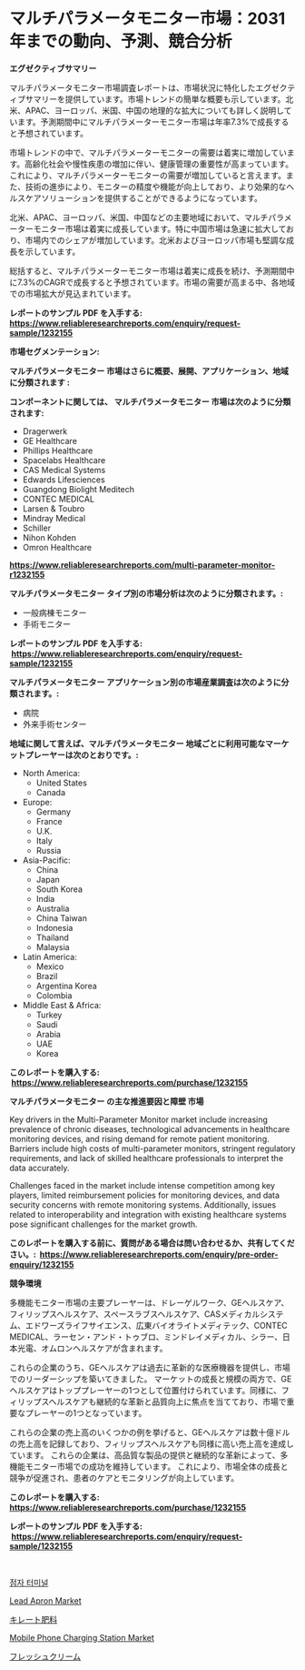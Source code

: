 <p><h1>マルチパラメータモニター市場：2031年までの動向、予測、競合分析</h1></p><p><strong>エグゼクティブサマリー</strong></p>
<p><p>マルチパラメータモニター市場調査レポートは、市場状況に特化したエグゼクティブサマリーを提供しています。市場トレンドの簡単な概要も示しています。北米、APAC、ヨーロッパ、米国、中国の地理的な拡大についても詳しく説明しています。予測期間中にマルチパラメーターモニター市場は年率7.3%で成長すると予想されています。</p><p>市場トレンドの中で、マルチパラメーターモニターの需要は着実に増加しています。高齢化社会や慢性疾患の増加に伴い、健康管理の重要性が高まっています。これにより、マルチパラメーターモニターの需要が増加していると言えます。また、技術の進歩により、モニターの精度や機能が向上しており、より効果的なヘルスケアソリューションを提供することができるようになっています。</p><p>北米、APAC、ヨーロッパ、米国、中国などの主要地域において、マルチパラメーターモニター市場は着実に成長しています。特に中国市場は急速に拡大しており、市場内でのシェアが増加しています。北米およびヨーロッパ市場も堅調な成長を示しています。</p><p>総括すると、マルチパラメーターモニター市場は着実に成長を続け、予測期間中に7.3%のCAGRで成長すると予想されています。市場の需要が高まる中、各地域での市場拡大が見込まれています。</p></p>
<p><strong>レポートのサンプル PDF を入手する: <a href="https://www.reliableresearchreports.com/enquiry/request-sample/1232155">https://www.reliableresearchreports.com/enquiry/request-sample/1232155</a></strong></p>
<p><strong>市場セグメンテーション:</strong></p>
<p><strong> マルチパラメータモニター 市場はさらに概要、展開、アプリケーション、地域に分類されます :</strong></p>
<p><strong>コンポーネントに関しては、 マルチパラメータモニター 市場は次のように分類されます: &nbsp;</strong></p>
<p><ul><li>Dragerwerk</li><li>GE Healthcare</li><li>Phillips Healthcare</li><li>Spacelabs Healthcare</li><li>CAS Medical Systems</li><li>Edwards Lifesciences</li><li>Guangdong Biolight Meditech</li><li>CONTEC MEDICAL</li><li>Larsen & Toubro</li><li>Mindray Medical</li><li>Schiller</li><li>Nihon Kohden</li><li>Omron Healthcare</li></ul></p>
<p><strong><a href="https://www.reliableresearchreports.com/multi-parameter-monitor-r1232155">https://www.reliableresearchreports.com/multi-parameter-monitor-r1232155</a></strong></p>
<p><strong> マルチパラメータモニター タイプ別の市場分析は次のように分類されます。:</strong></p>
<p><ul><li>一般病棟モニター</li><li>手術モニター</li></ul></p>
<p><strong>レポートのサンプル PDF を入手する: &nbsp;<a href="https://www.reliableresearchreports.com/enquiry/request-sample/1232155">https://www.reliableresearchreports.com/enquiry/request-sample/1232155</a></strong></p>
<p><strong> マルチパラメータモニター アプリケーション別の市場産業調査は次のように分類されます。:</strong></p>
<p><ul><li>病院</li><li>外来手術センター</li></ul></p>
<p><strong>地域に関して言えば、マルチパラメータモニター 地域ごとに利用可能なマーケットプレーヤーは次のとおりです。:</strong></p>
<p><ul>
    <li>
        North America:
        <ul>
            <li>United States</li>
            <li>Canada</li>
        </ul>
    </li>
    <li>
        Europe:
        <ul>
            <li>Germany</li>
            <li>France</li>
            <li>U.K.</li>
            <li>Italy</li>
            <li>Russia</li>
        </ul>
    </li>
    <li>
        Asia-Pacific:
        <ul>
            <li>China</li>
            <li>Japan</li>
            <li>South Korea</li>
            <li>India</li>
            <li>Australia</li>
            <li>China Taiwan</li>
            <li>Indonesia</li>
            <li>Thailand</li>
            <li>Malaysia</li>
        </ul>
    </li>
    <li>
        Latin America:
        <ul>
            <li>Mexico</li>
            <li>Brazil</li>
            <li>Argentina Korea</li>
            <li>Colombia</li>
        </ul>
    </li>
    <li>
        Middle East & Africa:
        <ul>
            <li>Turkey</li>
            <li>Saudi</li>
            <li>Arabia</li>
            <li>UAE</li>
            <li>Korea</li>
        </ul>
    </li>
    </ul></p>
<p><strong>このレポートを購入する: &nbsp;<a href="https://www.reliableresearchreports.com/purchase/1232155">https://www.reliableresearchreports.com/purchase/1232155</a></strong></p>
<p><strong>マルチパラメータモニター の主な推進要因と障壁 市場</strong></p>
<p><p>Key drivers in the Multi-Parameter Monitor market include increasing prevalence of chronic diseases, technological advancements in healthcare monitoring devices, and rising demand for remote patient monitoring. Barriers include high costs of multi-parameter monitors, stringent regulatory requirements, and lack of skilled healthcare professionals to interpret the data accurately.</p><p>Challenges faced in the market include intense competition among key players, limited reimbursement policies for monitoring devices, and data security concerns with remote monitoring systems. Additionally, issues related to interoperability and integration with existing healthcare systems pose significant challenges for the market growth.</p></p>
<p><strong>このレポートを購入する前に、質問がある場合は問い合わせるか、共有してください。:&nbsp; <a href="https://www.reliableresearchreports.com/enquiry/pre-order-enquiry/1232155">https://www.reliableresearchreports.com/enquiry/pre-order-enquiry/1232155</a></strong></p>
<p><strong>競争環境</strong></p>
<p><p>多機能モニター市場の主要プレーヤーは、ドレーゲルワーク、GEヘルスケア、フィリップスヘルスケア、スペースラブスヘルスケア、CASメディカルシステム、エドワーズライフサイエンス、広東バイオライトメディテック、CONTEC MEDICAL、ラーセン・アンド・トゥブロ、ミンドレイメディカル、シラー、日本光電、オムロンヘルスケアが含まれます。</p><p>これらの企業のうち、GEヘルスケアは過去に革新的な医療機器を提供し、市場でのリーダーシップを築いてきました。 マーケットの成長と規模の両方で、GEヘルスケアはトッププレーヤーの1つとして位置付けられています。同様に、フィリップスヘルスケアも継続的な革新と品質向上に焦点を当てており、市場で重要なプレーヤーの1つとなっています。</p><p>これらの企業の売上高のいくつかの例を挙げると、GEヘルスケアは数十億ドルの売上高を記録しており、フィリップスヘルスケアも同様に高い売上高を達成しています。 これらの企業は、高品質な製品の提供と継続的な革新によって、多機能モニター市場での成功を維持しています。 これにより、市場全体の成長と競争が促進され、患者のケアとモニタリングが向上しています。</p></p>
<p><strong>このレポートを購入する: &nbsp; <a href="https://www.reliableresearchreports.com/purchase/1232155">https://www.reliableresearchreports.com/purchase/1232155</a></strong></p>
<p><strong>レポートのサンプル PDF を入手する: &nbsp;<a href="https://www.reliableresearchreports.com/enquiry/request-sample/1232155">https://www.reliableresearchreports.com/enquiry/request-sample/1232155</a></strong><strong></strong></p>
<p>&nbsp;</p>
<p><p><a href="https://github.com/KellyLyncyh543964/Market-Research-Report-List-1/blob/main/773517320392.md">점자 터미널</a></p><p><a href="https://github.com/arionmp/Market-Research-Report-List-2/blob/main/lead-apron-market.md">Lead Apron Market</a></p><p><a href="https://github.com/schmahlson/Market-Research-Report-List-1/blob/main/920764822349.md">キレート肥料</a></p><p><a href="https://github.com/markusgodoy/Market-Research-Report-List-2/blob/main/mobile-phone-charging-station-market.md">Mobile Phone Charging Station Market</a></p><p><a href="https://github.com/zjkmgcs938405/Market-Research-Report-List-1/blob/main/324098322346.md">フレッシュクリーム</a></p></p>